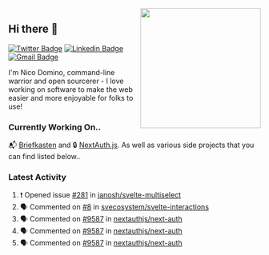 <img align="right" src="https://user-images.githubusercontent.com/7415984/172472491-91b16eac-fa22-4ecf-92df-d687139fd1f9.gif" width="240" />

## Hi there 👋

[![Twitter Badge](https://img.shields.io/badge/-@ndom91-1ca0f1?style=flat-square&labelColor=1ca0f1&logo=twitter&logoColor=white&link=https://twitter.com/ndom91)](https://twitter.com/ndom91) [![Linkedin Badge](https://img.shields.io/badge/-ndom91-blue?style=flat-square&logo=Linkedin&logoColor=white&link=https://www.linkedin.com/in/ndom91/)](https://www.linkedin.com/in/ndom91/) [![Gmail Badge](https://img.shields.io/badge/-yo@ndo.dev-c14438?style=flat-square&logo=mail.ru&logoColor=white&link=mailto:yo@ndo.dev)](mailto:yo@ndo.dev)

I'm Nico Domino, command-line warrior and open sourcerer - I love working on software to make the web easier and more enjoyable for folks to use! 

### Currently Working On..

📬 [Briefkasten](https://briefkastenhq.com) and 🔒 [NextAuth.js](https://github.com/nextauthjs/next-auth). As well as various side projects that you can find listed below..

<!--START_SECTION_PROFILE_VIEWS:readme-info-->
<!--END_SECTION_PROFILE_VIEWS:readme-info-->

<!--START_SECTION_DAILY_COMMIT:readme-info-->
<!--END_SECTION_DAILY_COMMIT:readme-info-->

<!--START_SECTION_WEEKLY_COMMIT:readme-info-->
<!--END_SECTION_WEEKLY_COMMIT:readme-info-->

### Latest Activity

<!--START_SECTION:activity-->
1. ❗ Opened issue [#281](https://github.com/janosh/svelte-multiselect/issues/281) in [janosh/svelte-multiselect](https://github.com/janosh/svelte-multiselect)
2. 🗣 Commented on [#8](https://github.com/svecosystem/svelte-interactions/pull/8#issuecomment-1893304215) in [svecosystem/svelte-interactions](https://github.com/svecosystem/svelte-interactions)
3. 🗣 Commented on [#9587](https://github.com/nextauthjs/next-auth/pull/9587#issuecomment-1892646153) in [nextauthjs/next-auth](https://github.com/nextauthjs/next-auth)
4. 🗣 Commented on [#9587](https://github.com/nextauthjs/next-auth/pull/9587#issuecomment-1892621150) in [nextauthjs/next-auth](https://github.com/nextauthjs/next-auth)
5. 🗣 Commented on [#9587](https://github.com/nextauthjs/next-auth/pull/9587#issuecomment-1892619823) in [nextauthjs/next-auth](https://github.com/nextauthjs/next-auth)
<!--END_SECTION:activity-->
